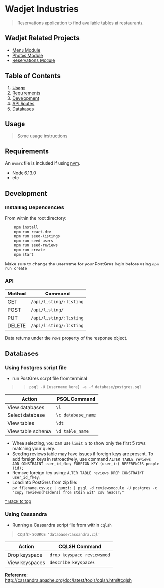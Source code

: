 # Wadjet Industries

> Reservations application to find available tables at restaurants.

## Wadjet Related Projects

  - [Menu Module](https://github.com/Wadjet-Industries/menus)
  - [Photos Module](https://github.com/Wadjet-Industries/photos)
  - [Reservations Module](https://github.com/Wadjet-Industries/reservations)

## Table of Contents

1. [Usage](#Usage)
1. [Requirements](#requirements)
1. [Development](#development)
1. [API Routes](#API)  
1. [Databases](#databases)  

## Usage

> Some usage instructions

## Requirements

An `nvmrc` file is included if using [nvm](https://github.com/creationix/nvm).

- Node 6.13.0
- etc

## Development

### Installing Dependencies

From within the root directory:

```sh
    npm install
    npm run react-dev
    npm run seed-listings
    npm run seed-users
    npm run seed-reviews
    npm run create
    npm start
```
Make sure to change the username for your PostGres login before using `npm run create`

### API 
  
|Method|Command|
|-|-|
|GET| `/api/listing/:listing`|  
|POST| `/api/listing/`  |
|PUT| `/api/listing/:listing`  |
|DELETE| `/api/listing/:listing`|

Data returns under the `rows` property of the response object.

## Databases
  
### Using Postgres script file
- run PostGres script file from terminal 
>>`psql -U [username_here] -a -f database/postgres.sql`  
  
|Action|PSQL Command|  
|-|-|  
|View databases|`\l`|
|Select database|`\c database_name`|
|View tables|`\dt`|
|View table schema|`\d table_name`|

* When selecting, you can use `limit 5` to show only the first 5 rows matching your query.
* Seeding reviews table may have issues if foreign keys are present. To add foreign keys in retroactively, use command `ALTER TABLE reviews ADD CONSTRAINT user_id_fkey FOREIGN KEY (user_id) REFERENCES people (id);`
* Remove foreign key using: `ALTER TABLE reviews DROP CONSTRAINT user_id_fkey;`
* Load into PostGres from zip file:  
```pv filename.csv.gz | gunzip | psql -d reviewsmodule -U postgres -c "copy reviews(headers) from stdin with csv header;"```  

[^ Back to top](#Wadjet&nbsp;Industries)  

### Using Cassandra
- Running a Cassandra script file from within `cqlsh`
> cqlsh> `SOURCE 'database/cassandra.cql'`

|Action|CQLSH Command|  
|-|-|  
|Drop keyspace|`drop keyspace reviewsmod`|
|View keyspaces|`describe keyspaces`|
  
**Reference**:  
http://cassandra.apache.org/doc/latest/tools/cqlsh.html#cqlsh